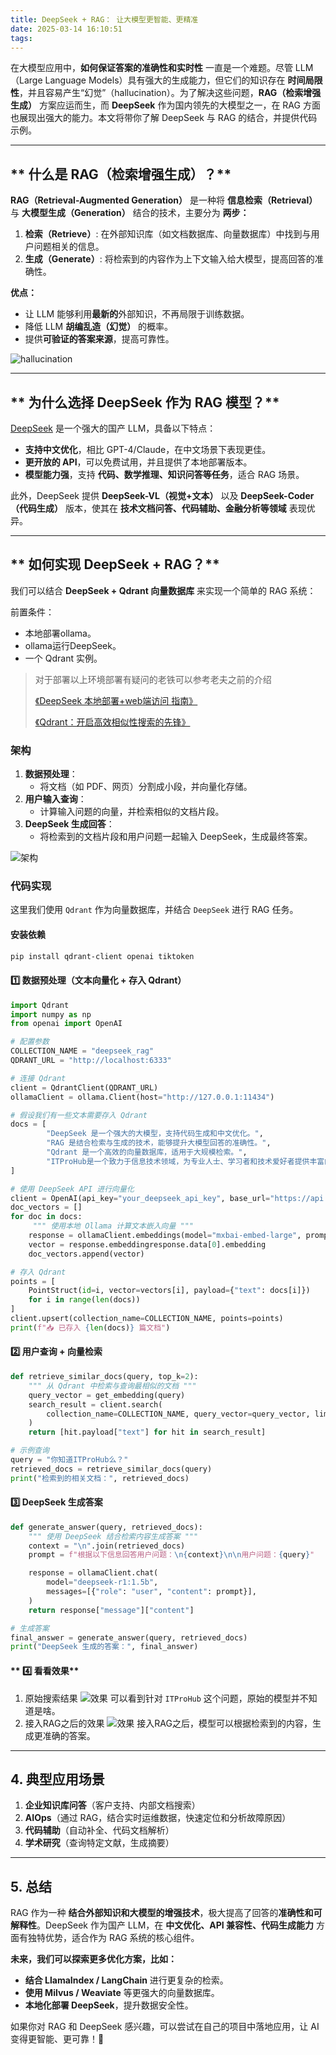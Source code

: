 ```yaml
---
title: DeepSeek + RAG： 让大模型更智能、更精准
date: 2025-03-14 16:10:51
tags:
---
```



在大模型应用中，**如何保证答案的准确性和实时性** 一直是一个难题。尽管 LLM（Large Language Models）具有强大的生成能力，但它们的知识存在 **时间局限性**，并且容易产生“幻觉”（hallucination）。为了解决这些问题，**RAG（检索增强生成）** 方案应运而生，而 **DeepSeek** 作为国内领先的大模型之一，在 RAG 方面也展现出强大的能力。本文将带你了解 DeepSeek 与 RAG 的结合，并提供代码示例。

---

## ** 什么是 RAG（检索增强生成）？**

**RAG（Retrieval-Augmented Generation）** 是一种将 **信息检索（Retrieval）** 与 **大模型生成（Generation）** 结合的技术，主要分为 **两步：**

1. **检索（Retrieve）**: 在外部知识库（如文档数据库、向量数据库）中找到与用户问题相关的信息。
2. **生成（Generate）**: 将检索到的内容作为上下文输入给大模型，提高回答的准确性。

**优点：**
- 让 LLM 能够利用**最新的**外部知识，不再局限于训练数据。
- 降低 LLM **胡编乱造（幻觉）** 的概率。
- 提供**可验证的答案来源**，提高可靠性。

![hallucination](./images/deepseek-rag/hallucination.png)

---

## ** 为什么选择 DeepSeek 作为 RAG 模型？**

[DeepSeek](https://deepseek.com/) 是一个强大的国产 LLM，具备以下特点：
- **支持中文优化**，相比 GPT-4/Claude，在中文场景下表现更佳。
- **更开放的 API**，可以免费试用，并且提供了本地部署版本。
- **模型能力强**，支持 **代码、数学推理、知识问答等任务**，适合 RAG 场景。

此外，DeepSeek 提供 **DeepSeek-VL（视觉+文本）** 以及 **DeepSeek-Coder（代码生成）** 版本，使其在 **技术文档问答、代码辅助、金融分析等领域** 表现优异。

---

## ** 如何实现 DeepSeek + RAG？**

我们可以结合 **DeepSeek + Qdrant 向量数据库** 来实现一个简单的 RAG 系统：

前置条件：
- 本地部署ollama。
- ollama运行DeepSeek。
- 一个 Qdrant 实例。

> 对于部署以上环境部署有疑问的老铁可以参考老夫之前的介绍
>
> [《DeepSeek 本地部署+web端访问 指南》](https://mp.weixin.qq.com/s/EmNzMrH1L52IWcEdROWehQ)
> 
> [《Qdrant：开启高效相似性搜索的先锋》](https://mp.weixin.qq.com/s/vrwbpo3cUrSKN1OX9LjgOw)

### **架构**

1. **数据预处理**：
   - 将文档（如 PDF、网页）分割成小段，并向量化存储。
2. **用户输入查询**：
   - 计算输入问题的向量，并检索相似的文档片段。
3. **DeepSeek 生成回答**：
   - 将检索到的文档片段和用户问题一起输入 DeepSeek，生成最终答案。

![架构](./images/deepseek-rag/RAG-system-architecture.png)

### **代码实现**

这里我们使用 `Qdrant` 作为向量数据库，并结合 `DeepSeek` 进行 RAG 任务。

#### **安装依赖**

```bash
pip install qdrant-client openai tiktoken
```

#### **1️⃣ 数据预处理（文本向量化 + 存入 Qdrant）**

```python
import Qdrant
import numpy as np
from openai import OpenAI

# 配置参数
COLLECTION_NAME = "deepseek_rag"
QDRANT_URL = "http://localhost:6333"

# 连接 Qdrant
client = QdrantClient(QDRANT_URL)
ollamaClient = ollama.Client(host="http://127.0.0.1:11434")

# 假设我们有一些文本需要存入 Qdrant
docs = [
        "DeepSeek 是一个强大的大模型，支持代码生成和中文优化。",
        "RAG 是结合检索与生成的技术，能够提升大模型回答的准确性。",
        "Qdrant 是一个高效的向量数据库，适用于大规模检索。",
        "ITProHub是一个致力于信息技术领域，为专业人士、学习者和技术爱好者提供丰富的资源、技能培训的社区交流平台。",
]

# 使用 DeepSeek API 进行向量化
client = OpenAI(api_key="your_deepseek_api_key", base_url="https://api.deepseek.com/v1/")
doc_vectors = []
for doc in docs:
     """ 使用本地 Ollama 计算文本嵌入向量 """
    response = ollamaClient.embeddings(model="mxbai-embed-large", prompt=text)
    vector = response.embeddingresponse.data[0].embedding
    doc_vectors.append(vector)

# 存入 Qdrant
points = [
    PointStruct(id=i, vector=vectors[i], payload={"text": docs[i]})
    for i in range(len(docs))
]
client.upsert(collection_name=COLLECTION_NAME, points=points)
print(f"📥 已存入 {len(docs)} 篇文档")
```

#### **2️⃣ 用户查询 + 向量检索**

```python
def retrieve_similar_docs(query, top_k=2):
    """ 从 Qdrant 中检索与查询最相似的文档 """
    query_vector = get_embedding(query)
    search_result = client.search(
        collection_name=COLLECTION_NAME, query_vector=query_vector, limit=top_k
    )
    return [hit.payload["text"] for hit in search_result]

# 示例查询
query = "你知道ITProHub么？"
retrieved_docs = retrieve_similar_docs(query)
print("检索到的相关文档：", retrieved_docs)
```

#### **3️⃣ DeepSeek 生成答案**

```python
def generate_answer(query, retrieved_docs):
    """ 使用 DeepSeek 结合检索内容生成答案 """
    context = "\n".join(retrieved_docs)
    prompt = f"根据以下信息回答用户问题：\n{context}\n\n用户问题：{query}"

    response = ollamaClient.chat(
        model="deepseek-r1:1.5b",
        messages=[{"role": "user", "content": prompt}],
    )
    return response["message"]["content"]

# 生成答案
final_answer = generate_answer(query, retrieved_docs)
print("DeepSeek 生成的答案：", final_answer)
```

#### ** 4️⃣ 看看效果**

1. 原始搜索结果
![效果](./images/deepseek-rag/raw-result.png)
可以看到针对 `ITProHub` 这个问题，原始的模型并不知道是啥。
2. 接入RAG之后的效果
![效果](./images/deepseek-rag/rag-result.png)
接入RAG之后，模型可以根据检索到的内容，生成更准确的答案。
---

## **4. 典型应用场景**

1. **企业知识库问答**（客户支持、内部文档搜索）
2. **AIOps**（通过 RAG，结合实时运维数据，快速定位和分析故障原因）
3. **代码辅助**（自动补全、代码文档解析）
4. **学术研究**（查询特定文献，生成摘要）

---

## **5. 总结**

RAG 作为一种 **结合外部知识和大模型的增强技术**，极大提高了回答的**准确性和可解释性**。DeepSeek 作为国产 LLM，在 **中文优化、API 兼容性、代码生成能力** 方面有独特优势，适合作为 RAG 系统的核心组件。

**未来，我们可以探索更多优化方案，比如：**
- **结合 LlamaIndex / LangChain** 进行更复杂的检索。
- **使用 Milvus / Weaviate** 等更强大的向量数据库。
- **本地化部署 DeepSeek**，提升数据安全性。

如果你对 RAG 和 DeepSeek 感兴趣，可以尝试在自己的项目中落地应用，让 AI 变得更智能、更可靠！🚀

